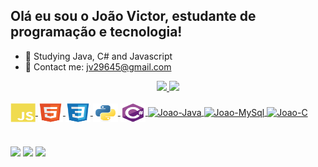 ## Olá eu sou o João Victor, estudante de programação e tecnologia!
- 📜 Studying Java, C# and Javascript
- 📮 Contact me: jv29645@gmail.com

<div align="center">
  <a href="https://github.com/JoaoSantosVenancio">
  <img height="180em" src="https://github-readme-stats.vercel.app/api?username=JoaoSantosVenancio&show_icons=true&theme=tokyonight&include_all_commits=true&count_private=true"/>
  <img height="180em" src="https://github-readme-stats.vercel.app/api/top-langs/?username=JoaoSantosVenancio&layout=compact&langs_count=7&theme=tokyonight"/>
</div>
    
<div style="display: inline_block"><br>
  <img align="center" alt="Joao-Js" height="30" width="40" src="https://raw.githubusercontent.com/devicons/devicon/master/icons/javascript/javascript-plain.svg">
<img align="center" alt="Joao-HTML" height="30" width="40" src="https://raw.githubusercontent.com/devicons/devicon/master/icons/html5/html5-original.svg">
  <img align="center" alt="Joao-CSS" height="30" width="40" src="https://raw.githubusercontent.com/devicons/devicon/master/icons/css3/css3-original.svg">
  <img align="center" alt="Joao-Python" height="30" width="40" src="https://raw.githubusercontent.com/devicons/devicon/master/icons/python/python-original.svg">
  <img align="center" alt="Joao-Csharp" height="30" width="40" src="https://raw.githubusercontent.com/devicons/devicon/master/icons/csharp/csharp-original.svg">
  <img align="center" alt="Joao-Java" height="40" width="40" src="https://brandslogos.com/wp-content/uploads/images/large/java-logo-1.png">
  <img align="center" alt="Joao-MySql" height="40" width="40" src="https://cdn.freebiesupply.com/logos/large/2x/mysql-5-logo-png-transparent.png">
  <img align="center" alt="Joao-C" height="30" width="30" src="https://brandslogos.com/wp-content/uploads/images/large/c-logo-1.png">
   <!-- <img align="right" alt="Rafa-pic" height="150" style="border-radius:50px;" src="https://media.discordapp.net/attachments/639956127056134178/890373478988013628/Publicacoes_Instagram_1_1.png?width=676&height=676"><-!-->
</div>
  
  #
 
<div> 
  
  <a href="https://instagram.com/mdjaozin" target="_blank"><img src="https://img.shields.io/badge/-Instagram-%23E4405F?style=for-the-badge&logo=instagram&logoColor=white" target="_blank"></a>
  <a href = "mailto:jv29645@gmail.com"><img src="https://img.shields.io/badge/-Gmail-%23333?style=for-the-badge&logo=gmail&logoColor=white" target="_blank"></a>
  <a href="https://www.linkedin.com/in/joao-santoss" target="_blank"><img src="https://img.shields.io/badge/-LinkedIn-%230077B5?style=for-the-badge&logo=linkedin&logoColor=white" target="_blank"></a> 
  
</div>
